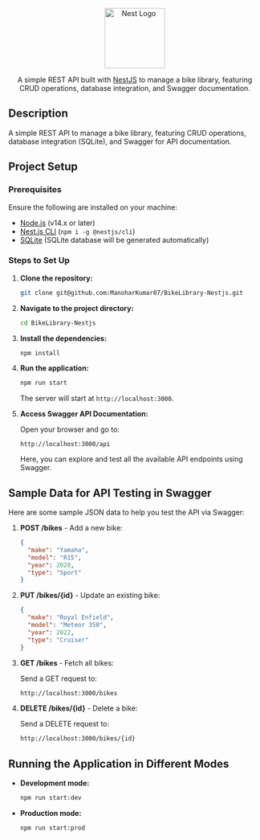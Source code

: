 <p align="center">
  <a href="http://nestjs.com/" target="blank"><img src="https://nestjs.com/img/logo-small.svg" width="120" alt="Nest Logo" /></a>
</p>

  <p align="center">A simple REST API built with <a href="https://nestjs.com" target="_blank">NestJS</a> to manage a bike library, featuring CRUD operations, database integration, and Swagger documentation.</p>

## Description

A simple REST API to manage a bike library, featuring CRUD operations, database integration (SQLite), and Swagger for API documentation.

## Project Setup

### Prerequisites

Ensure the following are installed on your machine:

- [Node.js](https://nodejs.org/en/) (v14.x or later)
- [Nest.js CLI](https://docs.nestjs.com/cli/overview) (`npm i -g @nestjs/cli`)
- [SQLite](https://www.sqlite.org/download.html) (SQLite database will be generated automatically)

### Steps to Set Up

1. **Clone the repository:**

   ```bash
   git clone git@github.com:ManoharKumar07/BikeLibrary-Nestjs.git
   ```

2. **Navigate to the project directory:**

   ```bash
   cd BikeLibrary-Nestjs
   ```

3. **Install the dependencies:**

   ```bash
   npm install
   ```

4. **Run the application:**

   ```bash
   npm run start
   ```

   The server will start at `http://localhost:3000`.

5. **Access Swagger API Documentation:**

   Open your browser and go to:

   ```
   http://localhost:3000/api
   ```

   Here, you can explore and test all the available API endpoints using Swagger.

## Sample Data for API Testing in Swagger

Here are some sample JSON data to help you test the API via Swagger:

1. **POST /bikes** - Add a new bike:

   ```json
   {
     "make": "Yamaha",
     "model": "R15",
     "year": 2020,
     "type": "Sport"
   }
   ```

2. **PUT /bikes/{id}** - Update an existing bike:

   ```json
   {
     "make": "Royal Enfield",
     "model": "Meteor 350",
     "year": 2022,
     "type": "Cruiser"
   }
   ```

3. **GET /bikes** - Fetch all bikes:

   Send a GET request to:

   ```bash
   http://localhost:3000/bikes
   ```

4. **DELETE /bikes/{id}** - Delete a bike:

   Send a DELETE request to:

   ```bash
   http://localhost:3000/bikes/{id}
   ```

## Running the Application in Different Modes

- **Development mode:**

  ```bash
  npm run start:dev
  ```

- **Production mode:**

  ```bash
  npm run start:prod
  ```
